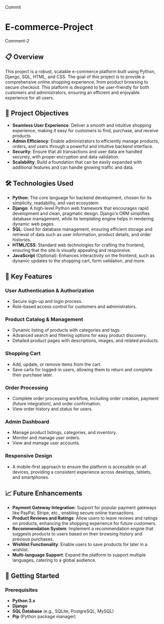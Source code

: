 
Commit
# E-commerce-Project

 Comment-2

## 📋 Overview

This project is a robust, scalable e-commerce platform built using Python, Django, SQL, HTML, and CSS. The goal of this project is to provide a comprehensive online shopping experience, from product browsing to secure checkout. This platform is designed to be user-friendly for both customers and administrators, ensuring an efficient and enjoyable experience for all users.


## 🎯 Project Objectives

- **Seamless User Experience**: Deliver a smooth and intuitive shopping experience, making it easy for customers to find, purchase, and receive products.
- **Admin Efficiency**: Enable administrators to efficiently manage products, orders, and users through a powerful and intuitive backend interface.
- **Security**: Ensure that all transactions and user data are handled securely, with proper encryption and data validation.
- **Scalability**: Build a foundation that can be easily expanded with additional features and can handle growing traffic and data.

## 🛠️ Technologies Used

- **Python**: The core language for backend development, chosen for its simplicity, readability, and vast ecosystem.
- **Django**: A high-level Python web framework that encourages rapid development and clean, pragmatic design. Django's ORM simplifies database management, while its templating engine helps in rendering dynamic web pages.
- **SQL**: Used for database management, ensuring efficient storage and retrieval of data such as user information, product details, and order histories.
- **HTML/CSS**: Standard web technologies for crafting the frontend, ensuring that the site is visually appealing and responsive.
- **JavaScript** (Optional): Enhances interactivity on the frontend, such as dynamic updates to the shopping cart, form validation, and more.

## 🌟 Key Features

### User Authentication & Authorization

- Secure sign-up and login process.
- Role-based access control for customers and administrators.

### Product Catalog & Management

- Dynamic listing of products with categories and tags.
- Advanced search and filtering options for easy product discovery.
- Detailed product pages with descriptions, images, and related products.

### Shopping Cart

- Add, update, or remove items from the cart.
- Save carts for logged-in users, allowing them to return and complete their purchase later.

### Order Processing

- Complete order processing workflow, including order creation, payment (future integration), and order confirmation.
- View order history and status for users.

### Admin Dashboard

- Manage product listings, categories, and inventory.
- Monitor and manage user orders.
- View and manage user accounts.

### Responsive Design

- A mobile-first approach to ensure the platform is accessible on all devices, providing a consistent experience across desktops, tablets, and smartphones.

## 📈 Future Enhancements

- **Payment Gateway Integration**: Support for popular payment gateways like PayPal, Stripe, etc., enabling secure online transactions.
- **Product Reviews and Ratings**: Allow users to leave reviews and ratings on products, enhancing the shopping experience for future customers.
- **Recommendation System**: Implement a recommendation engine that suggests products to users based on their browsing history and previous purchases.
- **Wishlist Functionality**: Enable users to save products for later in a wishlist.
- **Multi-language Support**: Expand the platform to support multiple languages, catering to a global audience.

## 🚀 Getting Started

### Prerequisites

- **Python 3.x**
- **Django**
- **SQL Database** (e.g., SQLite, PostgreSQL, MySQL)
- **Pip** (Python package manager)
